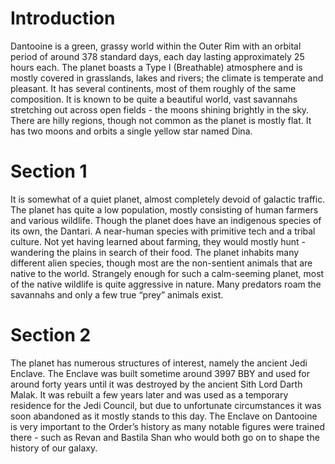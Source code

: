 # Introduction

Dantooine is a green, grassy world within the Outer Rim with an orbital period of around 378 standard days, each day lasting approximately 25 hours each.
The planet boasts a Type I (Breathable) atmosphere and is mostly covered in grasslands, lakes and rivers; the climate is temperate and pleasant.
It has several continents, most of them roughly of the same composition.
It is known to be quite a beautiful world, vast savannahs stretching out across open fields - the moons shining brightly in the sky.
There are hilly regions, though not common as the planet is mostly flat.
It has two moons and orbits a single yellow star named Dina.

# Section 1

It is somewhat of a quiet planet, almost completely devoid of galactic traffic.
The planet has quite a low population, mostly consisting of human farmers and various wildlife.
Though the planet does have an indigenous species of its own, the Dantari.
A near-human species with primitive tech and a tribal culture.
Not yet having learned about farming, they would mostly hunt - wandering the plains in search of their food.
The planet inhabits many different alien species, though most are the non-sentient animals that are native to the world.
Strangely enough for such a calm-seeming planet, most of the native wildlife is quite aggressive in nature.
Many predators roam the savannahs and only a few true “prey” animals exist.

# Section 2

The planet has numerous structures of interest, namely the ancient Jedi Enclave.
The Enclave was built sometime around 3997 BBY and used for around forty years until it was destroyed by the ancient Sith Lord Darth Malak.
It was rebuilt a few years later and was used as a temporary residence for the Jedi Council, but due to unfortunate circumstances it was soon abandoned as it mostly stands to this day.
The Enclave on Dantooine is very important to the Order’s history as many notable figures were trained there - such as Revan and Bastila Shan who would both go on to shape the history of our galaxy.
